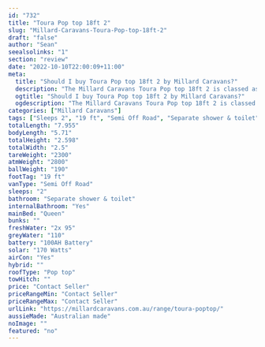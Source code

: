 ```yaml
---
id: "732"
title: "Toura Pop top 18ft 2"
slug: "Millard-Caravans-Toura-Pop-top-18ft-2"
draft: "false"
author: "Sean"
seealsolinks: "1"
section: "review"
date: "2022-10-10T22:00:09+11:00"
meta:
  title: "Should I buy Toura Pop top 18ft 2 by Millard Caravans?"
  description: "The Millard Caravans Toura Pop top 18ft 2 is classed as Semi Off Road, and sleeps 2 people. It is Australian made and comes in at 19 ft. It generally has Separate shower & toilet."
  ogtitle: "Should I buy Toura Pop top 18ft 2 by Millard Caravans?"
  ogdescription: "The Millard Caravans Toura Pop top 18ft 2 is classed as Semi Off Road, and sleeps 2 people. It is Australian made and comes in at 19 ft. It generally has Separate shower & toilet."
categories: ["Millard Caravans"]
tags: ["Sleeps 2", "19 ft", "Semi Off Road", "Separate shower & toilet", "Pop top", "Price Unknown", "Australian made"]
totalLength: "7.955"
bodyLength: "5.71"
totalHeight: "2.598"
totalWidth: "2.5"
tareWeight: "2300"
atmWeight: "2800"
ballWeight: "190"
footTag: "19 ft"
vanType: "Semi Off Road"
sleeps: "2"
bathroom: "Separate shower & toilet"
internalBathroom: "Yes"
mainBed: "Queen"
bunks: ""
freshWater: "2x 95"
greyWater: "110"
battery: "100AH Battery"
solar: "170 Watts"
airCon: "Yes"
hybrid: ""
roofType: "Pop top"
towHitch: ""
price: "Contact Seller"
priceRangeMin: "Contact Seller"
priceRangeMax: "Contact Seller"
urlLink: "https://millardcaravans.com.au/range/toura-poptop/"
aussieMade: "Australian made"
noImage: ""
featured: "no"
---
```

